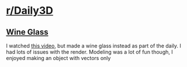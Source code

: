 # [r/Daily3D](https://www.reddit.com/r/Daily3D/comments/1m5i9s4/daily3d_for_250721glass_of_wine/)

## [Wine Glass](https://www.reddit.com/r/Daily3D/comments/1m5i9s4/daily3d_for_250721glass_of_wine/)
  I watched [this video](https://youtu.be/jCVEtLjpeB8?si=q112PcTl8CLv6WWQ), but made a wine glass instead as part of the daily. I had lots of issues with the render. Modeling was a lot of fun though, I enjoyed making an object with vectors only
